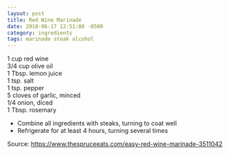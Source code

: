 ```yaml
---
layout: post
title: Red Wine Marinade
date: 2018-06-17 12:51:08 -0500
category: ingredients
tags: marinade steak alcohol
---
```

1 cup red wine  
3/4 cup olive oil  
1 Tbsp. lemon juice  
1 tsp. salt  
1 tsp. pepper  
5 cloves of garlic, minced  
1/4 onion, diced  
1 Tbsp. rosemary  

  * Combine all ingredients with steaks, turning to coat well
  * Refrigerate for at least 4 hours, turning several times

Source: <a href="https://www.thespruceeats.com/easy-red-wine-marinade-3511042">https://www.thespruceeats.com/easy-red-wine-marinade-3511042</a>

